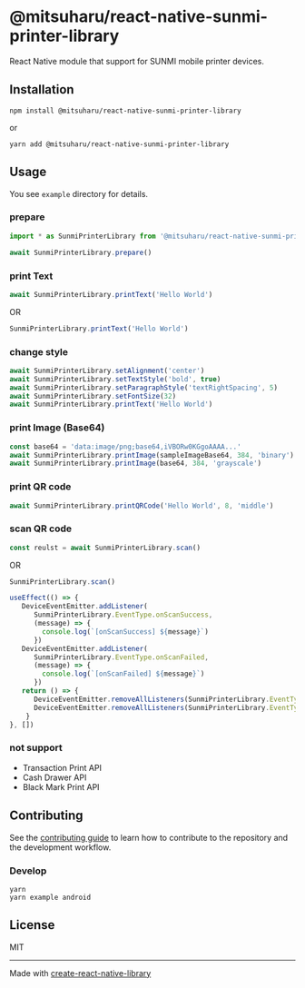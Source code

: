 # @mitsuharu/react-native-sunmi-printer-library

React Native module that support for SUNMI mobile printer devices.

## Installation

```shell
npm install @mitsuharu/react-native-sunmi-printer-library
```

or 

```shell
yarn add @mitsuharu/react-native-sunmi-printer-library
```

## Usage

You see `example` directory for details.

### prepare

```typescript
import * as SunmiPrinterLibrary from '@mitsuharu/react-native-sunmi-printer-library'
```

```typescript
await SunmiPrinterLibrary.prepare()
```

### print Text

```typescript
await SunmiPrinterLibrary.printText('Hello World')
```

OR

```typescript
SunmiPrinterLibrary.printText('Hello World')
```

### change style

```typescript
await SunmiPrinterLibrary.setAlignment('center')
await SunmiPrinterLibrary.setTextStyle('bold', true)
await SunmiPrinterLibrary.setParagraphStyle('textRightSpacing', 5)
await SunmiPrinterLibrary.setFontSize(32)
await SunmiPrinterLibrary.printText('Hello World')
```

### print Image (Base64)

```typescript
const base64 = 'data:image/png;base64,iVBORw0KGgoAAAA...'
await SunmiPrinterLibrary.printImage(sampleImageBase64, 384, 'binary')
await SunmiPrinterLibrary.printImage(base64, 384, 'grayscale')
```

### print QR code

```typescript
await SunmiPrinterLibrary.printQRCode('Hello World', 8, 'middle')
```

### scan QR code

```typescript
const reulst = await SunmiPrinterLibrary.scan()
```

OR

```typescript
SunmiPrinterLibrary.scan()
```

```typescript
useEffect(() => {
   DeviceEventEmitter.addListener(
      SunmiPrinterLibrary.EventType.onScanSuccess,
      (message) => {
        console.log(`[onScanSuccess] ${message}`)
      })
   DeviceEventEmitter.addListener(
      SunmiPrinterLibrary.EventType.onScanFailed, 
      (message) => {
        console.log(`[onScanFailed] ${message}`)
      })
   return () => {
      DeviceEventEmitter.removeAllListeners(SunmiPrinterLibrary.EventType.onScanSuccess)
      DeviceEventEmitter.removeAllListeners(SunmiPrinterLibrary.EventType.onScanFailed)
    }
}, [])
```


### not support

- Transaction Print API
- Cash Drawer API
- Black Mark Print API

## Contributing

See the [contributing guide](CONTRIBUTING.md) to learn how to contribute to the repository and the development workflow.

### Develop

```shell
yarn
yarn example android
```

## License

MIT

---

Made with [create-react-native-library](https://github.com/callstack/react-native-builder-bob)
